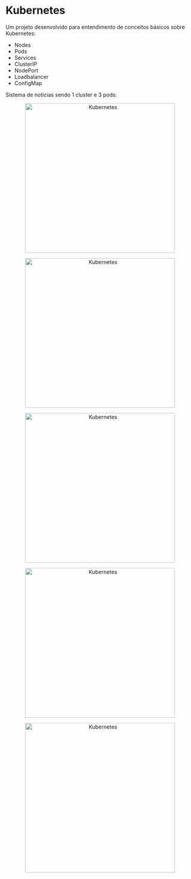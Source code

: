 # Kubernetes

Um projeto desenvolvido para entendimento de conceitos básicos sobre Kubernetes:

* Nodes
* Pods
* Services
* ClusterIP
* NodePort
* Loadbalancer
* ConfigMap

Sistema de noticias sendo 1 cluster e 3 pods:

<p align="center">
  <img src="https://github.com/villani31/Kubernetes/tree/images/img-01.png" alt="Kubernetes"height=400px >
</p>

<p align="center">
  <img src="https://github.com/villani31/Kubernetes/tree/images/img-02.png" alt="Kubernetes"height=400px >
</p>

<p align="center">
  <img src="https://github.com/villani31/Kubernetes/tree/images/img-03.png" alt="Kubernetes"height=400px >
</p>

<p align="center">
  <img src="https://github.com/villani31/Kubernetes/tree/images/img-04.png" alt="Kubernetes"height=400px >
</p>

<p align="center">
  <img src="https://github.com/villani31/Kubernetes/tree/images/img-05.png" alt="Kubernetes"height=400px >
</p>

